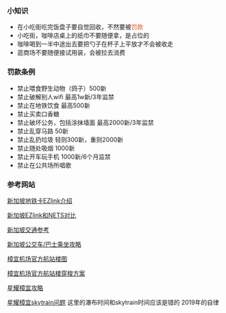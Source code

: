 ### 小知识

* 在小吃街吃完饭盘子要自觉回收，不然要被<font color = '#e65529'>罚款</font>
* 小吃街，咖啡店桌上的纸巾不要随便拿，是占位的
* 咖啡喝到一半中途出去要把勺子在杯子上平放才不会被收走
* 逛商场不要随便接试用装，会被拉去消费

### 罚款条例

* 禁止喂食野生动物（鸽子）500新
* 禁止破解别人wifi 最高1w新/3年监禁
* 禁止在地铁饮食 最高500新
* 禁止买卖口香糖
* 禁止破坏公务，包括涂抹墙面 最高2000新/3年监禁
* 禁止乱穿马路 50新
* 禁止乱扔垃圾 轻则300新，重则2000新
* 禁止随处吸烟 1000新
* 禁止开车玩手机 1000新/6个月监禁
* 禁止在公共场所唱歌

### 参考网站

[新加坡地铁卡EZlink介绍](https://www.bugi.tw/2015/08/ezlink.html)

[新加坡EZlink和NETS对比](https://www.sgplanking.com/article/762854)

[新加坡交通参考](https://www.sgplanking.com/article/762854)

[新加坡公交车/巴士乘坐攻略](https://www.mafengwo.cn/gonglve/ziyouxing/1106.html)

[樟宜机场官方航站楼图](https://www.changiairport.com/en/maps.html)

[樟宜机场官方航站楼穿梭方案](https://www.changiairport.com/zh/airport-guide/transport/transfer-between-terminals-and-jewel.html)

[星耀樟宜攻略](https://retrievertrip.com/星耀樟宜/)

[星耀樟宜skytrain问题](https://www.trainnets.com/archives/38613) 这里的瀑布时间和skytrain时间应该是错的 2019年的自律